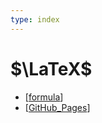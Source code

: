 ```yaml
---
type: index
---
```


# $\LaTeX$

- [[formula]]
- [[GitHub_Pages]]

[//begin]: # "Autogenerated link references for markdown compatibility"
[formula]: formula.md "$\LaTeX$ Formula"
[GitHub_Pages]: GitHub_Pages.md "$\LaTeX$ on GitHub Pages"
[//end]: # "Autogenerated link references"
